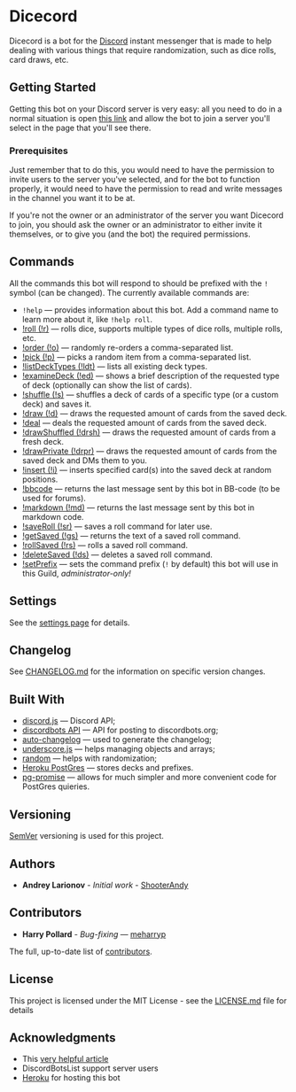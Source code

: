 # Dicecord

Dicecord is a bot for the [Discord](https://discordapp.com/) instant messenger that is made to help dealing with various things that require randomization, such as dice rolls, card draws, etc.  

## Getting Started

Getting this bot on your Discord server is very easy: all you need to do in a normal situation is open [this link](https://discord.com/api/oauth2/authorize?client_id=572698679618568193&permissions=19520&scope=bot) and allow the bot to join a server you'll select in the page that you'll see there.

### Prerequisites

Just remember that to do this, you would need to have the permission to invite users to the server you've selected, and 
for the bot to function properly, it would need to have the permission to read and write messages in the channel you 
want it to be at.
 
If you're not the owner or an administrator of the server you want Dicecord to join, you should ask the owner or an 
administrator to either invite it themselves, or to give you (and the bot) the required permissions.

## Commands

All the commands this bot will respond to should be prefixed with the ```!``` symbol (can be changed).
The currently available commands are:

* ```!help``` &mdash; provides information about this bot. Add a command name to learn more about it, like ```!help roll```.
* [!roll (!r)](https://github.com/ShooterAndy/Dicecord/blob/master/detailedHelp/roll.md) &mdash; rolls dice, supports multiple types of dice rolls, multiple rolls, etc.
* [!order (!o)](https://github.com/ShooterAndy/Dicecord/blob/master/help/order.md) — randomly re-orders a comma-separated list.
* [!pick (!p)](https://github.com/ShooterAndy/Dicecord/blob/master/help/pick.md) &mdash; picks a random item from a comma-separated list.
* [!listDeckTypes (!ldt)](https://github.com/ShooterAndy/Dicecord/blob/master/help/listdecktypes.md) &mdash; lists all existing deck types.
* [!examineDeck (!ed)](https://github.com/ShooterAndy/Dicecord/blob/master/help/examinedeck.md) &mdash; shows a brief description of the requested type of deck (optionally can show the list of cards).
* [!shuffle (!s)](https://github.com/ShooterAndy/Dicecord/blob/master/help/shuffle.md) &mdash;  shuffles a deck of cards of a specific type (or a custom deck) and saves it.
* [!draw (!d)](https://github.com/ShooterAndy/Dicecord/blob/master/help/draw.md) &mdash; draws the requested amount of cards from the saved deck.
* [!deal](https://github.com/ShooterAndy/Dicecord/blob/master/help/deal.md) &mdash; deals the requested amount of cards from the saved deck.
* [!drawShuffled (!drsh)](https://github.com/ShooterAndy/Dicecord/blob/master/help/drawshuffled.md) &mdash; draws the requested amount of cards from a fresh deck.
* [!drawPrivate (!drpr)](https://github.com/ShooterAndy/Dicecord/blob/master/help/drawprivate.md) &mdash; draws the requested amount of cards from the saved deck and DMs them to you.
* [!insert (!i)](https://github.com/ShooterAndy/Dicecord/blob/master/help/insert.md) &mdash; inserts specified card(s) into the saved deck at random positions.
* [!bbcode](https://github.com/ShooterAndy/Dicecord/blob/master/help/bbcode.md) &mdash; returns the last message sent by this bot in BB-code (to be used for forums).
* [!markdown (!md)](https://github.com/ShooterAndy/Dicecord/blob/master/help/markdown.md) &mdash; returns the last message sent by this bot in markdown code.
* [!saveRoll (!sr)](https://github.com/ShooterAndy/Dicecord/blob/master/help/saveroll.md) &mdash; saves a roll command for later use.
* [!getSaved (!gs)](https://github.com/ShooterAndy/Dicecord/blob/master/help/getsaved.md) &mdash; returns the text of a saved roll command.
* [!rollSaved (!rs)](https://github.com/ShooterAndy/Dicecord/blob/master/help/rollsaved.md) &mdash; rolls a saved roll command.
* [!deleteSaved (!ds)](https://github.com/ShooterAndy/Dicecord/blob/master/help/deletesaved.md) &mdash; deletes a saved roll command.
* [!setPrefix](https://github.com/ShooterAndy/Dicecord/blob/master/help/setprefix.md) &mdash; sets the command prefix (```!``` by default) this bot will use in this Guild, _administrator-only!_ 

## Settings

See the [settings page](https://github.com/ShooterAndy/Dicecord/blob/master/help/settings.md) for details.

## Changelog

See [CHANGELOG.md](CHANGELOG.md) for the information on specific version changes.

## Built With

* [discord.js](https://discord.js.org) &mdash; Discord API;
* [discordbots API](https://discordbots.org/api/docs) &mdash; API for posting to discordbots.org; 
* [auto-changelog](https://github.com/CookPete/auto-changelog) &mdash; used to generate the changelog;
* [underscore.js](https://underscorejs.org/) &mdash; helps managing objects and arrays;
* [random](https://github.com/transitive-bullshit/random#readme) &mdash; helps with randomization;
* [Heroku PostGres](https://elements.heroku.com/addons/heroku-postgresql) &mdash; stores decks and prefixes.
* [pg-promise](https://github.com/vitaly-t/pg-promise) &mdash; allows for much simpler and more convenient code for PostGres quieries.

## Versioning

[SemVer](http://semver.org/) versioning is used for this project. 

## Authors

* **Andrey Larionov** - *Initial work* - [ShooterAndy](https://github.com/ShooterAndy)

## Contributors

* **Harry Pollard** - *Bug-fixing* — [meharryp](https://github.com/meharryp)

The full, up-to-date list of [contributors](https://github.com/ShooterAndy/Dicecord/contributors).

## License

This project is licensed under the MIT License - see the [LICENSE.md](https://github.com/ShooterAndy/Dicecord/blob/master/LICENSE.md) file for details

## Acknowledgments

* This [very helpful article](https://www.freecodecamp.org/news/how-to-create-a-discord-bot-under-15-minutes-fb2fd0083844/)
* DiscordBotsList support server users
* [Heroku](https://heroku.com) for hosting this bot